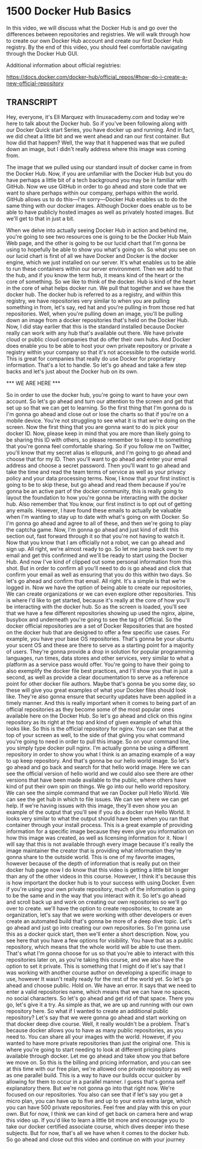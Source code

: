 # 1500 Docker Hub Basics

In this video, we will discuss what the Docker Hub is and go over the differences between repositories and registries. We will walk through how to create our own Docker Hub account and create our first Docker Hub registry. By the end of this video, you should feel comfortable navigating through the Docker Hub GUI.

Additional information about official registries:

https://docs.docker.com/docker-hub/official_repos/#how-do-i-create-a-new-official-repository

## TRANSCRIPT

Hey, everyone, it's Ell Marquez with linuxacademy.com and today we're here to talk about the Docker hub. So if you've been following along with our Docker Quick start Series, you have docker up and running. And in fact, we did cheat a little bit and we went ahead and ran our first container. But how did that happen? Well, the way that it happened was that we pulled down an image, but I didn't really address where this image was coming from. 

The image that we pulled using our standard insult of docker came in from the Docker Hub. Now, if you are unfamiliar with the Docker Hub but you do have perhaps a little bit of a tech background you may be in familiar with GitHub. Now we use GitHub in order to go ahead and store code that we want to share perhaps within our company, perhaps within the world. GitHub allows us to do this—I'm sorry—Docker Hub enables us to do the same thing with our docker images. Although Docker does enable us to be able to have publicly hosted images as well as privately hosted images. But we'll get to that in just a bit. 

When we delve into actually seeing Docker Hub in action and behind me, you're going to see two resources one is going to be the Docker Hub Main Web page, and the other is going to be our lucid chart that I'm gonna be using to hopefully be able to show you what's going on. So what you see on our lucid chart is first of all we have Docker and Docker is the docker engine, which we just installed on our server. It's what enables us to be able to run these containers within our server environment. Then we add to that the hub, and if you know the term hub, it means kind of the heart or the core of something. So we like to think of the docker. Hub is kind of the heart in the core of what helps docker run. We pull that together and we have the docker hub. The docker hub is referred to as a registry, and within this registry, we have repositories very similar to when you are pulling something in from, let's say, red hat and you're pulling in from those red hat repositories. Well, when you're pulling down an image, you'll be pulling down an image from a docker repositories that's held on the Docker Hub. Now, I did stay earlier that this is the standard installed because Docker really can work with any hub that's available out there. We have private cloud or public cloud companies that do offer their own hubs. And Docker does enable you to be able to host your own private repository or private a registry within your company so that it's not accessible to the outside world. This is great for companies that really do use Docker for proprietary information. That's a lot to handle. So let's go ahead and take a few step backs and let's just about the Docker hub on its own. 

*** WE ARE HERE ***

So in order to use the docker hub, you're going to want to have your own account. So let's go ahead and turn our attention to the screen and get that set up so that we can get to learning. So the first thing that I'm gonna do is I'm gonna go ahead and close out or lose the charts so that if you're on a mobile device. You're not struggling to see what it is that we're doing on the screen. Now the first thing that you are gonna want to do is pick your docker ID. Now, please keep in mind that you are more than likely going to be sharing this ID with others, so please remember to keep it to something that you're gonna feel comfortable sharing. So if you follow me on Twitter, you'll know that my secret alias is ellopunk, and I'm going to go ahead and choose that for my ID. Then you'll want to go ahead and enter your email address and choose a secret password. Then you'll want to go ahead and take the time and read the team terms of service as well as your privacy policy and your data processing terms. Now, I know that your first instinct is going to be to skip these, but go ahead and read them because if you're gonna be an active part of the docker community, this is really going to layout the foundation to how you're gonna be interacting with the docker hub. Also remember that You know, our first instinct is to opt out of getting any emails. However, I have found these emails to actually be valuable when I'm wanting to stay up to date with what's going on with Docker. So I'm gonna go ahead and agree to all of these, and then we're going to play the captcha game. Now, I'm gonna go ahead and just kind of edit this section out, fast forward through it so that you're not having to watch it. Now that you know that I am officially not a robot, we can go ahead and sign up. All right, we're almost ready to go. So let me jump back over to my email and get this confirmed and we'll be ready to start using the Docker Hub. And now I've kind of clipped out some personal information from this shot. But in order to confirm all you'll need to do is go ahead and click that confirm your email as well as ensuring that you do this within two days. So let's go ahead and confirm that email. All right. It's a simple is that we're logged in. Now we have the option of being able to create our repositories, We can create organizations or we can even explore other repositories. This is where I'd like to get started, because it's really at the core of how you'll be interacting with the docker hub. So as the screen is loaded, you'll see that we have a few different repositories showing up used the nginx, alpine, busybox and underneath you're going to see the tag of Official. So the docker official repositories are a set of Docker Repositories that are hosted on the docker hub that are designed to offer a few specific use cases. For example, you have your base OS repositories. That's gonna be your ubuntu your scent OS and these are there to serve as a starting point for a majority of users. They're gonna provide a drop in solution for popular programming languages, run times, data stores and other services, very similar to what a platform as a service pass would offer. You're going to have their going to also exemplify the docker file best practices, and I'll show you that in just a second, as well as provide a clear documentation to serve as a reference point for other docker file authors. Maybe that's gonna be you some day, so these will give you great examples of what your Docker files should look like. They're also gonna ensure that security updates have been applied in a timely manner. And this is really important when it comes to being part of an official repositories as they become some of the most popular ones available here on the Docker Hub. So let's go ahead and click on this nginx repository as its right at the top and kind of given example of what this looks like. So this is the official repository for nginx. You can see that at the top of your screen as well, to the side of that giving you what command you're going to need in order to pull this image. So on your command line, you simply type docker pull nginx. I'm actually gonna be using a different repository in order to show you what I think is an amazing example of a way to up keep repository. And that's gonna be our hello world image. So let's go ahead and go back and search for that hello world image. Here we can see the official version of hello world and we could also see there are other versions that have been made available to the public, where others have kind of put their own spin on things. We go into our hello world repository. We can see the simple command that we ran Docker pull Hello World. We can see the get hub in which to file issues. We can see where we can get help. If we're having issues with this image, they'll even show you an example of the output that you'll see if you do a docker run Hello World. It looks very similar to what the output should have been when you ran that container through your install process. This is a great example of providing information for a specific image because they even give you information on how this image was created, as well as licensing information for it. Now I will say that this is not available through every image because it's really the image maintainer the creator that is providing what information they're gonna share to the outside world. This is one of my favorite images, however because of the depth of information that is really put on their docker hub page now I do know that this video is getting a little bit longer than any of the other videos in this course. However, I think it's because this is how important the docker hub is to your success with using Docker. Even if you're using your own private repository, much of the information is going to be the same and in the way that you interact with it. So let's go ahead and scroll back up and work on creating our own repositories so we'll go over to create. we'll have the option to create repositories, to create an organization, let's say that we were working with other developers or even create an automated build that's gonna be more of a deep dive topic. Let's go ahead and just go into creating our own repositories. So I'm gonna use this as a docker quick start, then we'll enter a short description. Now, you see here that you have a few options for visibility. You have that as a public repository, which means that the whole world will be able to use them. That's what I'm gonna choose for us so that you're able to interact with this repositories later on, as you're taking this course, and we also have the option to set it private. This is something that I might do if let's say that I was working with another course author on developing a specific image to use, however It wasn't really ready for the rest of the world yet. So let's go ahead and choose public. Hold on. We have an error. It says that we need to enter a valid repositories name, which means that we can have no spaces, no social characters. So let's go ahead and get rid of that space. There you go, let's give it a try. As simple as that, we are up and running with our own repository here. So what if I wanted to create an additional public repository? Let's say that we were gonna go ahead and start working on that docker deep dive course. Well, it really wouldn't be a problem. That's because docker allows you to have as many public repositories, as you need to. You can share all your images with the world. However, if you wanted to have more private repositories than just the original one. This is where you're going to start needing to look at different pricing plans available through docker. Let me go ahead and take show you that before we move on. So this is the billing and pricing information, and you can see at this time with our free plan, we're allowed one private repository as well as one parallel build. This is a way to have our builds occur quicker by allowing for them to occur in a parallel manner. I guess that's gonna self explanatory there. But we're not gonna go into that right now. We're focused on our repositories. You also can see that if let's say you get a micro plan, you can have up to five and up to your extra extra large, which you can have 500 private repositories. Feel free and play with this on your own. But for now, I think we can kind of get back on camera here and wrap this video up. If you'd like to learn a little bit more and encourage you to take our docker certified associate course, which dives deeper into these subjects. But for now, that's all we have when it comes to the docker hub. So go ahead and close out this video and continue on with your journey
